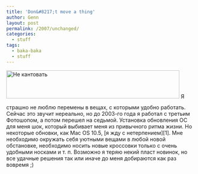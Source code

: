 ```yaml
---
title: 'Don&#8217;t move a thing'
author: Genn
layout: post
permalink: /2007/unchanged/
categories:
  - stuff
tags:
  - baka-baka
  - stuff
---
```

<img src='http://mega.genn.org/=^_^=/uploads/2007/12/changes.jpg' alt='Не кантовать'   style="padding-bottom: 15px;"  width="460" height="75" />  
Я страшно не люблю перемены в вещах, с которыми удобно работать. Сейчас это звучит нереально, но до 2003-го года я работал с третьим Фотошопом, а потом перешел на седьмой. Установка обновления ОС для меня шок, который выбивает меня из привычного ритма жизни. Но некоторые обновки, как Mac OS 10.5, [я жду с нетерпением][1]. Мне необходимо окружать себя уютными вещами в любой новой обстановке, необходимо носить новые кроссовки только с очень удобными носками и т. п. Возможно я теряю некий пласт новинок, но все удачные решения так или иначе до меня добираются как раз вовремя ;)

 [1]: http://mega.genn.org/2007/10/31/mac-os-10-5-report/